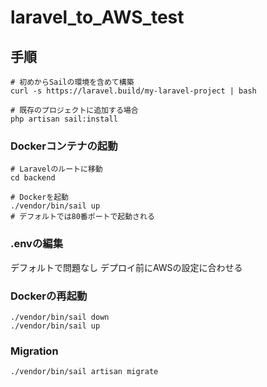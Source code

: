 # laravel_to_AWS_test

## 手順
```
# 初めからSailの環境を含めて構築
curl -s https://laravel.build/my-laravel-project | bash

# 既存のプロジェクトに追加する場合
php artisan sail:install
```

### Dockerコンテナの起動
```
# Laravelのルートに移動
cd backend

# Dockerを起動
./vendor/bin/sail up
# デフォルトでは80番ポートで起動される
```

### .envの編集
デフォルトで問題なし
デプロイ前にAWSの設定に合わせる

### Dockerの再起動
```
./vendor/bin/sail down
./vendor/bin/sail up
```

### Migration
```
./vendor/bin/sail artisan migrate
```
